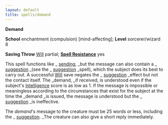 ```yaml
---
layout: default
title: spells/demand
---
```

 **Demand**

**School** enchantment (compulsion) [mind-affecting]; **Level** sorcerer/wizard 8

**Saving Throw** [Will](../combat#_will) partial; **[Spell Resistance](../glossary#_spell-resistance)** yes

This spell functions like _ [sending](sending#_sending), _but the message can also contain a _ [suggestion](suggestion#_suggestion) _(see the _ [suggestion](suggestion#_suggestion) _spell), which the subject does its best to carry out. A successful [Will](../combat#_will) save negates the _ [suggestion](suggestion#_suggestion) _effect but not the contact itself. The _demand, _if received, is understood even if the subject's [Intelligence](../gettingStarted#_intelligence) score is as low as 1. If the message is impossible or meaningless according to the circumstances that exist for the subject at the time the _demand _is issued, the message is understood but the _ [suggestion](suggestion#_suggestion) _is ineffective.

The _demand_'s message to the creature must be 25 words or less, including the _ [suggestion](suggestion#_suggestion). _The creature can also give a short reply immediately.

